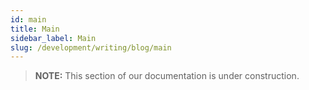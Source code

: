 ```yaml
---
id: main
title: Main
sidebar_label: Main
slug: /development/writing/blog/main
---
```


> **NOTE:**
> This section of our documentation is under construction.

